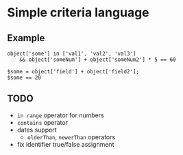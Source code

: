 # Simple criteria language

## Example
```
object['some'] in ['val1', 'val2', 'val3']
    && object['someNum'] + object['someNum2'] * 5 == 60
```

```
$some = object['field'] + object['field2'];
$some == 20
```

## TODO
- `in range` operator for numbers
- `contains` operator
- dates support
  - `olderThan`, `newerThan` operators
- fix identifier true/false assignment